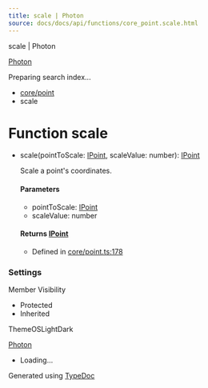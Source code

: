 ```yaml
---
title: scale | Photon
source: docs/docs/api/functions/core_point.scale.html
---
```


scale | Photon

[Photon](../index.html)




Preparing search index...

* [core/point](../modules/core_point.html)
* scale

# Function scale

* scale(pointToScale: [IPoint](../interfaces/core_schema.IPoint.html), scaleValue: number): [IPoint](../interfaces/core_schema.IPoint.html)

  Scale a point's coordinates.

  #### Parameters

  + pointToScale: [IPoint](../interfaces/core_schema.IPoint.html)
  + scaleValue: number

  #### Returns [IPoint](../interfaces/core_schema.IPoint.html)

  + Defined in [core/point.ts:178](https://github.com/mwhite454/photon/blob/main/packages/photon/src/core/point.ts#L178)

### Settings

Member Visibility

* Protected
* Inherited

ThemeOSLightDark

[Photon](../index.html)

* Loading...

Generated using [TypeDoc](https://typedoc.org/)

